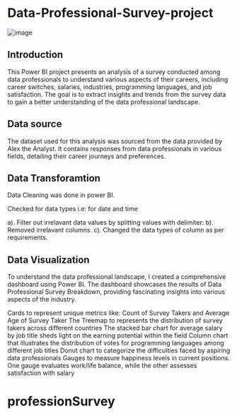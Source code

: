 # Data-Professional-Survey-project
![image](https://github.com/mdatharimam/Data-Professional-Survey-project/assets/108511168/80eeee4d-71a9-492f-904f-97f2e851280f)
## Introduction 
This Power BI project presents an analysis of a survey conducted among data professionals to understand various aspects of their careers, including career switches, salaries, industries, programming languages, and job satisfaction. The goal is to extract insights and trends from the survey data to gain a better understanding of the data professional landscape.
## Data source 
The dataset used for this analysis was sourced from the data provided by Alex the Analyst. It contains responses from data professionals in various fields, detailing their career journeys and preferences.
## Data Transforamtion 
Data Cleaning was done in power BI.

Checked for data types i.e: for date and time

a). Filter out irrelavant data values by splitting values with delimiter:
b). Removed irrelavant columns.
c). Changed the data types of column as per requirements.

## Data Visualization 
To understand the data professional landscape, I created a comprehensive dashboard using Power BI. The dashboard showcases the results of Data Professional Survey Breakdown, providing fascinating insights into various aspects of the industry.

Cards to represent unique metrics like: Count of Survey Takers and Average Age of Survey Taker
The Treemap to represents the distribution of survey takers across different countries
The stacked bar chart for average salary by job title sheds light on the earning potential within the field
Column chart that illustrates the distribution of votes for programming languages among different job titles
Donut chart to categorize the difficulties faced by aspiring data professionals
Gauges to measure happiness levels in current positions. One gauge evaluates work/life balance, while the other assesses satisfaction with salary
# professionSurvey
